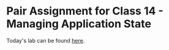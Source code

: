 # Pair Assignment for Class 14 - Managing Application State

Today's lab can be found [here](https://github.com/codefellows-seattle-301d4/14-managing-state).
